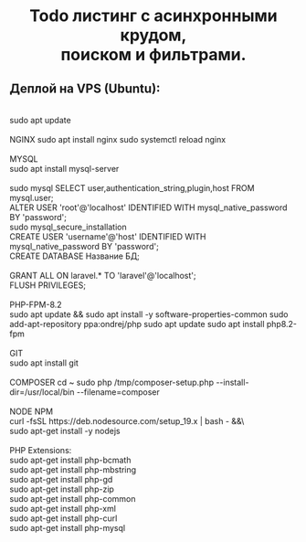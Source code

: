 <h1 align="center"> Todo листинг с асинхронными крудом,
    <br>поиском и фильтрами. </h1> 
    <h2>Деплой на VPS (Ubuntu):</h2><br> 
    sudo apt update<br><br> 
    NGINX sudo apt install nginx sudo systemctl reload nginx<br><br> 
    MYSQL<br> 
    sudo apt install mysql-server<br><br> 
    sudo mysql SELECT user,authentication_string,plugin,host FROM mysql.user;<br> 
    ALTER USER 'root'@'localhost' IDENTIFIED WITH mysql_native_password BY 'password';<br> 
    sudo mysql_secure_installation<br> 
    CREATE USER 'username'@'host' IDENTIFIED WITH mysql_native_password BY 'password';<br> 
    CREATE DATABASE Название БД;<br><br> 
    GRANT ALL ON laravel.* TO 'laravel'@'localhost';<br> 
    FLUSH PRIVILEGES;<br><br> 
    PHP-FPM-8.2<br> 
    sudo apt update && sudo apt install -y software-properties-common 
    sudo add-apt-repository ppa:ondrej/php 
    sudo apt update sudo apt install php8.2-fpm<br><br> 
    GIT<br>
    sudo apt install git<br><br> 
    COMPOSER cd ~ sudo php /tmp/composer-setup.php --install-dir=/usr/local/bin --filename=composer<br><br> 
    NODE NPM <br>
    curl -fsSL https://deb.nodesource.com/setup_19.x | bash - &&\ <br> 
    sudo apt-get install -y nodejs<br><br> 
    PHP Extensions:<br> 
    sudo apt-get install php-bcmath<br> 
    sudo apt-get install php-mbstring<br> 
    sudo apt-get install php-gd<br> 
    sudo apt-get install php-zip<br> 
    sudo apt-get install php-common<br> 
    sudo apt-get install php-xml<br> 
    sudo apt-get install php-curl<br> 
    sudo apt-get install php-mysql
